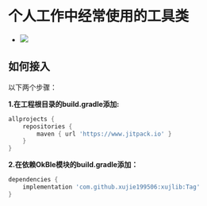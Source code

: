 # 个人工作中经常使用的工具类

- [![](https://jitpack.io/v/xujie199506/xujlib.svg)](https://jitpack.io/#xujie199506/xujlib)
## 如何接入

以下两个步骤：

**1.在工程根目录的build.gradle添加:**

```groovy
allprojects {
    repositories {
        maven { url 'https://www.jitpack.io' }
    }
}
```

**2.在依赖OkBle模块的build.gradle添加：**

```groovy
dependencies {
    implementation 'com.github.xujie199506:xujlib:Tag'
}
```
